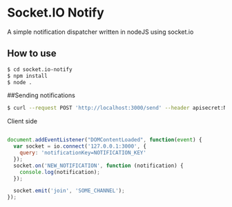 
# Socket.IO Notify

A simple notification dispatcher written in nodeJS using socket.io

## How to use

```bash
$ cd socket.io-notify
$ npm install
$ node .

```
##Sending notifications

```bash
$ curl --request POST 'http://localhost:3000/send' --header apisecret:NOTIFICATION_SECRET --data 'notification=notificationexample&channel=SOME_CHANNEL'
```

Client side

```javascript

document.addEventListener("DOMContentLoaded", function(event) {
  var socket = io.connect('127.0.0.1:3000', {
    query: 'notificationKey=NOTIFICATION_KEY'
  });
  socket.on('NEW_NOTIFICATION', function (notification) {
    console.log(notification);
  });

  socket.emit('join', 'SOME_CHANNEL');
});

```
